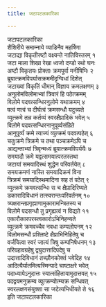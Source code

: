 ```yaml
---
title: जटापटलकारिका

---
```

जटापटलकारिका  
शैशिरीये समाम्नाये व्याडिनैव महर्षिणा  
जटाद्या विकृतीरष्टौ वक्ष्यन्ते नातिविस्तरम् १  
जटा माला शिखा रेखा ध्वजो दण्डो रथो घनः  
अष्टौ विकृतयः प्रोक्ताः क्रमपूर्वा मनीषिभिः २  
ब्रूयात्क्रमविपर्यासक्रममीदृग्विधां दिशेत्  
जटाख्यां विकृतिं धीमान् विज्ञाय क्रमलक्षणम् ३  
अनुलोमविलोमाभ्यां त्रिवारं हि पठेत्क्रमम्  
विलोमे पदवत्सन्धिरनुलोमे यथाक्रमम् ४  
षत्वं णत्वं च दीर्घत्वं क्रमसन्धौ यदुच्यते  
व्युत्क्रमे तन्न कर्तव्यं स्वरक्षैप्रादिकं भवेत् ५  
विलोमे पदवत्सन्धिरनानुपूर्व्यसंहिते  
आनुपूर्व्यं क्रमे त्याज्यं व्युत्क्रमं पदवत्पठेत् ६  
चतुःक्रमे त्रिक्रमे च तथा पञ्चक्रमेऽपि च  
आद्यन्ताभ्यां त्रिवृन्मध्यं ब्रूयात्क्रमविपर्ययैः ७  
समयादौ क्रमे यद्वत्समयात्परतस्तथा  
जटायां समयादिस्थं शुद्धेन परिवर्तयेत् ८  
समयक्रमणं नास्ति समयादिक्रमं विना  
त्रिक्रमं समयादिस्थमादिना सह तं पठेत् ९  
व्युत्क्रमे क्रमवत्सन्धिः स च क्षैप्रादिरिष्यते  
डकारादिविधानं तत्स्वरान्तःपरिवर्तनम् १०  
त्र्यक्षरान्तप्रगृह्याणामुकारामन्त्रितस्य च  
विलोमे पदसन्धौ तु प्रगृह्यत्वं न विद्यते ११  
एकारौकारपरस्त्वकारोऽभिनिहन्यते  
व्युत्क्रमे क्रमवच्चैव नवधा कम्पलोपनम् १२  
विलोमसन्धौ प्रश्लिष्टे क्षैप्राभिनिहितेषु च  
वर्जयित्वा स्वरं जात्यं त्रिषु कम्पनिषेधनम् १३  
परिग्रहावग्रहेषु द्व्युदात्तादिपदेषु च  
उदात्तादिविधानं तच्छौनकोक्तं भवेदिह १४  
आदित्यैर्यातमित्यस्मिन्पादे चाष्टाक्षरे भवेत्  
पदाध्यायेऽनुदात्तः स्यात्संहितायामुदात्तवत् १५  
पदद्वयमनुक्रम्य व्युत्क्रम्योत्म्यक्र सन्धिवत्  
स्वरलक्षणसंयुक्ता सा जटेत्यभिधीयते ते १६  
इति जटापटलकारिका